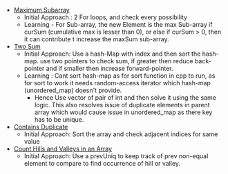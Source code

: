 - [Maximum Subarray](https://leetcode.com/problems/maximum-subarray/)
	- Initial Approach : 2 For loops, and check every possibility
	- Learning - For Sub-array, the new Element is the max Sub-array if curSum (cumulative max is lesser than 0), or else if curSum > 0, then it can contribute t increase the maxSum sub-array.
- [Two Sum](https://leetcode.com/problems/two-sum/)
	- Initial Approach: Use a hash-Map with index and then sort the hash-map. use two pointers to check sum, if greater then reduce back-pointer and if smaller then increase forward-pointer.
	- Learning : Cant sort hash-map as for sort function in cpp to run, as for sort to work it needs random-access iterator which hash-map (unordered_map) doesn't provide.
		- Hence Use vector of pair of int and then solve it using the same logic. This also resolves issue of duplicate elements in parent array which would cause issue in unordered_map as there key has to be unique.
- [Contains Duplicate](https://leetcode.com/problems/contains-duplicate/)
	- Initial Approach: Sort the array and check adjacent indices for same value
- [Count Hills and Valleys in an Array](https://leetcode.com/problems/count-hills-and-valleys-in-an-array/)
	- Initial Approach: Use a prevUniq to keep track of prev non-equal element to compare to find occurrence of hill or valley.